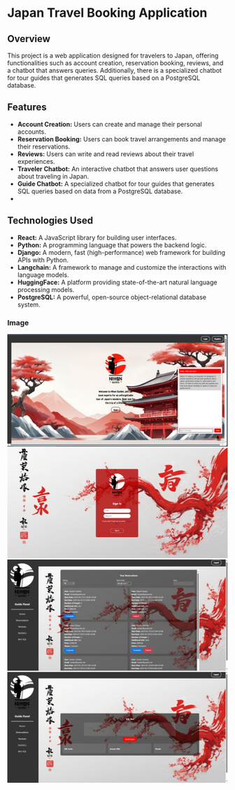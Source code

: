 # Japan Travel Booking Application

## Overview
This project is a web application designed for travelers to Japan, offering functionalities such as account creation, 
reservation booking, reviews, and a chatbot that answers queries. Additionally, there is a specialized chatbot for tour guides that generates SQL queries based on a PostgreSQL database.

## Features
- **Account Creation:** Users can create and manage their personal accounts.
- **Reservation Booking:** Users can book travel arrangements and manage their reservations.
- **Reviews:** Users can write and read reviews about their travel experiences.
- **Traveler Chatbot:** An interactive chatbot that answers user questions about traveling in Japan.
- **Guide Chatbot:** A specialized chatbot for tour guides that generates SQL queries based on data from a PostgreSQL database.
- 
## Technologies Used
- **React:** A JavaScript library for building user interfaces.
- **Python:** A programming language that powers the backend logic.
- **Django:** A modern, fast (high-performance) web framework for building APIs with Python.
- **Langchain:** A framework to manage and customize the interactions with language models.
- **HuggingFace:** A platform providing state-of-the-art natural language processing models.
- **PostgreSQL:** A powerful, open-source object-relational database system.
  
### Image

<img src="Obraz1.PNG" alt="JavaPaint Screenshot">
<img src="Obraz2.PNG" alt="JavaPaint Screenshot">
<img src="Obraz3.PNG" alt="JavaPaint Screenshot">
<img src="Obraz4.PNG" alt="JavaPaint Screenshot">
